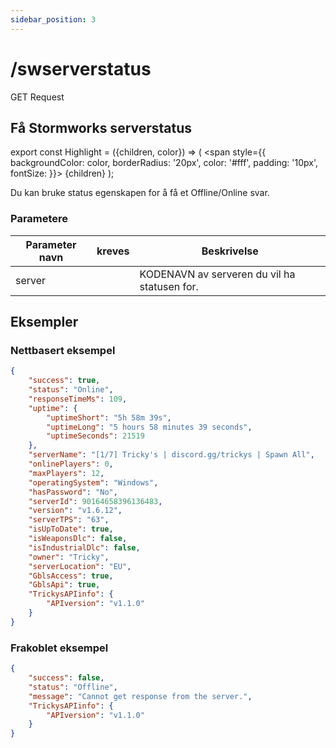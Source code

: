 ```yaml
---
sidebar_position: 3
---
```


# /swserverstatus

<Highlight color="#25c2a0">GET Request</Highlight>


## Få Stormworks serverstatus


export const Highlight = ({children, color}) => ( <span style={{ backgroundColor: color, borderRadius: '20px', color: '#fff', padding: '10px', fontSize: }}>
    {children}
  </span> );

Du kan bruke <span class="code-text">status</span> egenskapen for å få et <span class="code-text">Offline</span>/<span class="code-text">Online</span>  svar.

### Parametere

| Parameter navn |          kreves           | Beskrivelse                                  |
| -------------- |:-------------------------:| -------------------------------------------- |
| server         | <i class="fas fa-fw fa-check-circle text-success"></i> | KODENAVN av serveren du vil ha statusen for. |

## Eksempler

### Nettbasert eksempel

```json
{
    "success": true,
    "status": "Online",
    "responseTimeMs": 109,
    "uptime": {
        "uptimeShort": "5h 58m 39s",
        "uptimeLong": "5 hours 58 minutes 39 seconds",
        "uptimeSeconds": 21519
    },
    "serverName": "[1/7] Tricky's | discord.gg/trickys | Spawn All",
    "onlinePlayers": 0,
    "maxPlayers": 12,
    "operatingSystem": "Windows",
    "hasPassword": "No",
    "serverId": 90164658396136483,
    "version": "v1.6.12",
    "serverTPS": "63",
    "isUpToDate": true,
    "isWeaponsDlc": false,
    "isIndustrialDlc": false,
    "owner": "Tricky",
    "serverLocation": "EU",
    "GblsAccess": true,
    "GblsApi": true,
    "TrickysAPIinfo": {
        "APIversion": "v1.1.0"
    }
}
```

### Frakoblet eksempel

```json
{
    "success": false,
    "status": "Offline",
    "message": "Cannot get response from the server.",
    "TrickysAPIinfo": {
        "APIversion": "v1.1.0"
    }
}
```